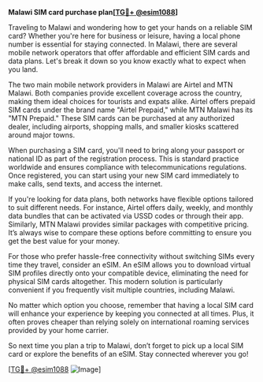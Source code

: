 **Malawi SIM card purchase plan[[TG💪+ @esim1088](https://t.me/s/esim1088)]**

Traveling to Malawi and wondering how to get your hands on a reliable SIM card? Whether you're here for business or leisure, having a local phone number is essential for staying connected. In Malawi, there are several mobile network operators that offer affordable and efficient SIM cards and data plans. Let's break it down so you know exactly what to expect when you land.

The two main mobile network providers in Malawi are Airtel and MTN Malawi. Both companies provide excellent coverage across the country, making them ideal choices for tourists and expats alike. Airtel offers prepaid SIM cards under the brand name "Airtel Prepaid," while MTN Malawi has its "MTN Prepaid." These SIM cards can be purchased at any authorized dealer, including airports, shopping malls, and smaller kiosks scattered around major towns.

When purchasing a SIM card, you'll need to bring along your passport or national ID as part of the registration process. This is standard practice worldwide and ensures compliance with telecommunications regulations. Once registered, you can start using your new SIM card immediately to make calls, send texts, and access the internet.

If you're looking for data plans, both networks have flexible options tailored to suit different needs. For instance, Airtel offers daily, weekly, and monthly data bundles that can be activated via USSD codes or through their app. Similarly, MTN Malawi provides similar packages with competitive pricing. It’s always wise to compare these options before committing to ensure you get the best value for your money.

For those who prefer hassle-free connectivity without switching SIMs every time they travel, consider an eSIM. An eSIM allows you to download virtual SIM profiles directly onto your compatible device, eliminating the need for physical SIM cards altogether. This modern solution is particularly convenient if you frequently visit multiple countries, including Malawi.

No matter which option you choose, remember that having a local SIM card will enhance your experience by keeping you connected at all times. Plus, it often proves cheaper than relying solely on international roaming services provided by your home carrier.

So next time you plan a trip to Malawi, don’t forget to pick up a local SIM card or explore the benefits of an eSIM. Stay connected wherever you go!

[[TG💪+ @esim1088](https://t.me/s/esim1088) ![Image](https://i.postimg.cc/Y0z9fWf4/image.png)]